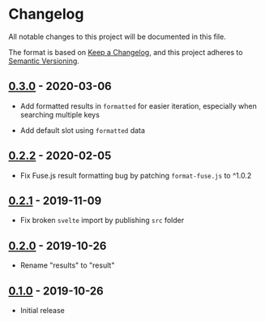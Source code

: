 # Changelog

All notable changes to this project will be documented in this file.

The format is based on [Keep a Changelog](https://keepachangelog.com/en/1.0.0/),
and this project adheres to [Semantic Versioning](https://semver.org/spec/v2.0.0.html).

## [0.3.0](https://github.com/metonym/svelte-fuzzy/tree/v0.3.0) - 2020-03-06

- Add formatted results in `formatted` for easier iteration, especially when searching multiple keys

- Add default slot using `formatted` data

## [0.2.2](https://github.com/metonym/svelte-fuzzy/tree/v0.2.2) - 2020-02-05

- Fix Fuse.js result formatting bug by patching `format-fuse.js` to ^1.0.2

## [0.2.1](https://github.com/metonym/svelte-fuzzy/tree/v0.2.1) - 2019-11-09

- Fix broken `svelte` import by publishing `src` folder

## [0.2.0](https://github.com/metonym/svelte-fuzzy/tree/v0.2.0) - 2019-10-26

- Rename "results" to "result"

## [0.1.0](https://github.com/metonym/svelte-fuzzy/tree/v0.1.0) - 2019-10-26

- Initial release
